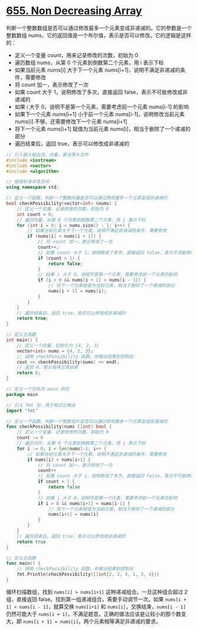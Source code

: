 # [655. Non Decreasing Array](https://leetcode.cn/problems/non-decreasing-array/)
判断一个整数数组是否可以通过修改最多一个元素变成非递减的。它的参数是一个整数数组 nums，它的返回值是一个布尔值，表示是否可以修改。它的逻辑是这样的：

- 定义一个变量 count，用来记录修改的次数，初始为 0
- 遍历数组 nums，从第 0 个元素到倒数第二个元素，用 i 表示下标
- 如果当前元素 nums[i] 大于下一个元素 nums[i+1]，说明不满足非递减的条件，需要修改
- 将 count 加一，表示修改了一次
- 如果 count 大于 1，说明修改了多次，直接返回 false，表示不可能修改成非递减的
- 如果 i 大于 0，说明不是第一个元素，需要考虑前一个元素 nums[i-1] 的影响
- 如果下一个元素 nums[i+1] 小于前一个元素 nums[i-1]，说明修改当前元素 nums[i] 不够，还需要修改下一个元素 nums[i+1]
- 将下一个元素 nums[i+1] 赋值为当前元素 nums[i]，相当于删除了一个递减的部分
- 遍历结束后，返回 true，表示可以修改成非递减的


```c++
// 引入输入输出流，向量，算法等头文件
#include <iostream>
#include <vector>
#include <algorithm>

// 使用标准命名空间
using namespace std;

// 定义一个函数，判断一个整数向量是否可以通过修改最多一个元素变成非递减的
bool checkPossibility(vector<int> &nums) {
    // 定义一个变量，记录修改的次数，初始为 0
    int count = 0;
    // 遍历向量，从第 0 个元素到倒数第二个元素，用 i 表示下标
    for (int i = 0; i < nums.size() - 1; i++) {
        // 如果当前元素大于下一个元素，说明不满足非递减的条件，需要修改
        if (nums[i] > nums[i + 1]) {
            // 将 count 加一，表示修改了一次
            count++;
            // 如果 count 大于 1，说明修改了多次，直接返回 false，表示不可能修改成非递减的
            if (count > 1) {
                return false;
            }
            // 如果 i 大于 0，说明不是第一个元素，需要考虑前一个元素的影响
            if (i > 0 && nums[i + 1] < nums[i - 1]) {
                // 将下一个元素赋值为当前元素，相当于删除了一个递减的部分
                nums[i + 1] = nums[i];
            }
        }
    }
    // 遍历结束后，返回 true，表示可以修改成非递减的
    return true;
}

// 定义主函数
int main() {
    // 定义一个向量，初始化为 {4, 2, 3}
    vector<int> nums = {4, 2, 3};
    // 调用 checkPossibility 函数，并输出结果到控制台
    cout << checkPossibility(nums) << endl;
    // 返回 0，表示程序正常结束
    return 0;
}
```



```go
// 定义一个包名为 main 的包
package main

// 引入 fmt 包，用于格式化输出
import "fmt"

// 定义一个函数，判断一个整数切片是否可以通过修改最多一个元素变成非递减的
func checkPossibility(nums []int) bool {
	// 定义一个变量，记录修改的次数，初始为 0
	count := 0
	// 遍历切片，从第 0 个元素到倒数第二个元素，用 i 表示下标
	for i := 0; i < len(nums)-1; i++ {
		// 如果当前元素大于下一个元素，说明不满足非递减的条件，需要修改
		if nums[i] > nums[i+1] {
			// 将 count 加一，表示修改了一次
			count++
			// 如果 count 大于 1，说明修改了多次，直接返回 false，表示不可能修改成非递减的
			if count > 1 {
				return false
			}
			// 如果 i 大于 0，说明不是第一个元素，需要考虑前一个元素的影响
			if i > 0 && nums[i+1] < nums[i-1] {
				// 将下一个元素赋值为当前元素，相当于删除了一个递减的部分
				nums[i+1] = nums[i]
			}
		}
	}
	// 遍历结束后，返回 true，表示可以修改成非递减的
	return true
}

// 定义主函数
func main() {
	// 调用 checkPossibility 函数，并输出结果到控制台
	fmt.Println(checkPossibility([]int{2, 3, 4, 1, 3, 4}))
}
```


循环扫描数组，找到 `nums[i] > nums[i+1]` 这种递减组合。一旦这种组合超过 2 组，直接返回 false。找到第一组递减组合，需要手动调节一次。如果 `nums[i + 1] < nums[i - 1]`，就算交换 `nums[i+1]` 和 `nums[i]`，交换结束，`nums[i - 1]` 仍然可能大于 `nums[i + 1]`，不满足题意。正确的做法应该是让较小的那个数变大，即 `nums[i + 1] = nums[i]`。两个元素相等满足非递减的要求。


